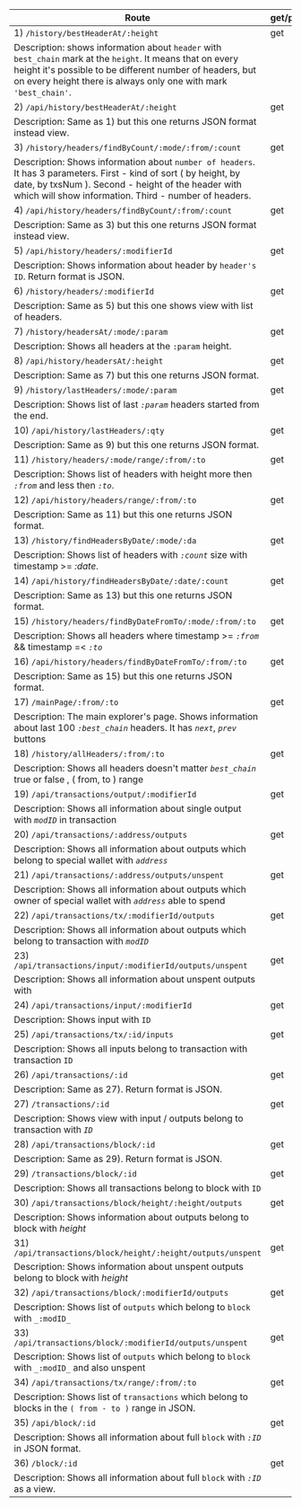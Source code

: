 | Route | get/post |
|-------|----------|
|1) `/history/bestHeaderAt/:height`                           | get  |
| Description: shows information about `header` with `best_chain` mark at the `height`. It means that on every height it's possible to be different number of headers, but on every height there is always only one with mark `'best_chain'`.
|2) `/api/history/bestHeaderAt/:height`                       | get  | 
| Description: Same as 1) but this one returns JSON format instead view.
|3) `/history/headers/findByCount/:mode/:from/:count`         | get  |
| Description: Shows information about `number of headers`. It has 3 parameters. First - kind of sort ( by height, by date, by txsNum ). Second - height of the header with which will show information. Third - number of headers. 
|4) `/api/history/headers/findByCount/:from/:count`           | get  |
| Description: Same as 3) but this one returns JSON format instead view.
|5) `/api/history/headers/:modifierId`                        | get  |
| Description: Shows information about header by `header's ID`. Return format is JSON.
|6) `/history/headers/:modifierId`                            | get  | 
| Description: Same as 5) but this one shows view with list of headers.
|7) `/history/headersAt/:mode/:param`                         | get  |
| Description: Shows all headers at the `:param` height.
|8) `/api/history/headersAt/:height`                          | get  |
| Description: Same as 7) but this one returns JSON format. 
|9)  `/history/lastHeaders/:mode/:param`                      | get  |
| Description: Shows list of last _`:param`_ headers started from the end.
|10) `/api/history/lastHeaders/:qty`                          | get  |
| Description: Same as 9) but this one returns JSON format.
|11) `/history/headers/:mode/range/:from/:to`                 | get  |
| Description: Shows list of headers with height more then _`:from`_ and less then _`:to`_.
|12) `/api/history/headers/range/:from/:to`                   | get  |
| Description: Same as 11) but this one returns JSON format.
|13) `/history/findHeadersByDate/:mode/:da`                   | get  |
| Description: Shows list of headers with _`:count`_ size with timestamp >= _:date_.
|14) `/api/history/findHeadersByDate/:date/:count`            | get  |
| Description: Same as 13) but this one returns JSON format.
|15) `/history/headers/findByDateFromTo/:mode/:from/:to`      | get  |
| Description: Shows all headers where timestamp >= _`:from`_ && timestamp =< _`:to`_
|16) `/api/history/headers/findByDateFromTo/:from/:to`        | get  |
| Description: Same as 15) but this one returns JSON format.
|17) `/mainPage/:from/:to`                                    | get  |
| Description: The main explorer's page. Shows information about last 100 _`:best_chain`_ headers. It has _`next`_, _`prev`_ buttons
|18) `/history/allHeaders/:from/:to`                          | get  |
| Description: Shows all headers doesn't matter _`best_chain`_ true or false , ( from, to ) range
|19) `/api/transactions/output/:modifierId`                   | get  |
| Description: Shows all information about single output with _`modID`_ in transaction
|20) `/api/transactions/:address/outputs`                     | get  |
| Description: Shows all information about outputs which belong to special wallet with _`address`_
|21) `/api/transactions/:address/outputs/unspent`             | get  |
| Description: Shows all information about outputs which owner of special wallet with _`address`_ able to spend
|22) `/api/transactions/tx/:modifierId/outputs`               | get  |
| Description: Shows all information about outputs which belong to transaction with _`modID`_
|23) `/api/transactions/input/:modifierId/outputs/unspent`    | get  |
| Description: Shows all information about unspent outputs with
|24) `/api/transactions/input/:modifierId`                    | get  |
| Description: Shows input with `ID`
|25) `/api/transactions/tx/:id/inputs`                        | get  |
| Description: Shows all inputs belong to transaction with transaction `ID`
|26) `/api/transactions/:id`                                  | get  |
| Description: Same as 27). Return format is JSON.
|27) `/transactions/:id`                                      | get  |
| Description: Shows view with input / outputs belong to transaction with _`ID`_
|28) `/api/transactions/block/:id`                            | get  |
| Description: Same as 29). Return format is JSON.
|29) `/transactions/block/:id`                                | get  |
| Description: Shows all transactions belong to block with `ID`
|30) `/api/transactions/block/height/:height/outputs`         | get  |
| Description: Shows information about outputs belong to block with _height_
|31) `/api/transactions/block/height/:height/outputs/unspent` | get  |
| Description: Shows information about unspent outputs belong to block with _height_
|32) `/api/transactions/block/:modifierId/outputs`            | get  |
| Description: Shows list of `outputs` which belong to `block` with `_:modID_`
|33) `/api/transactions/block/:modifierId/outputs/unspent`    | get  |
| Description: Shows list of `outputs` which belong to `block` with `_:modID_` and also unspent
|34) `/api/transactions/tx/range/:from/:to`                   | get  |
| Description: Shows list of `transactions` which belong to blocks in the `( from - to )` range in JSON.
|35) `/api/block/:id`                                         | get  |
| Description: Shows all information about full `block` with _`:ID`_ in JSON format.
|36) `/block/:id`                                             | get  |
| Description: Shows all information about full `block` with _`:ID`_ as a view.